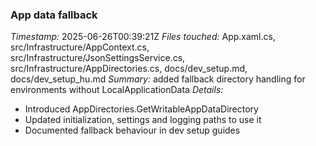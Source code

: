 ### App data fallback
*Timestamp:* 2025-06-26T00:39:21Z
*Files touched:* App.xaml.cs, src/Infrastructure/AppContext.cs, src/Infrastructure/JsonSettingsService.cs, src/Infrastructure/AppDirectories.cs, docs/dev_setup.md, docs/dev_setup_hu.md
*Summary:* added fallback directory handling for environments without LocalApplicationData
*Details:*
- Introduced AppDirectories.GetWritableAppDataDirectory
- Updated initialization, settings and logging paths to use it
- Documented fallback behaviour in dev setup guides
